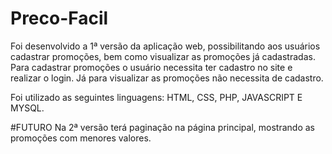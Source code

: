 # Preco-Facil
Foi desenvolvido a 1ª versão da aplicação web, possibilitando aos usuários cadastrar promoções, bem como visualizar as promoções já cadastradas. 
Para cadastrar promoções o usuário necessita ter cadastro no site e realizar o login. Já para visualizar as promoções não necessita de cadastro. 

Foi utilizado as seguintes linguagens: HTML, CSS, PHP, JAVASCRIPT E MYSQL.

#FUTURO
Na 2ª versão terá paginação na página principal, mostrando as promoções com menores valores. 
